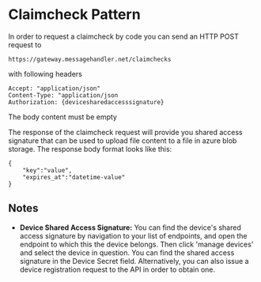 # Claimcheck Pattern

In order to request a claimcheck by code you can send an HTTP POST request to

`https://gateway.messagehandler.net/claimchecks`

with following headers

<!-- start of code block -->
 
	Accept: "application/json"
	Content-Type: "application/json
	Authorization: {devicesharedaccesssignature}
    
<!-- end of code block -->

The body content must be empty

The response of the claimcheck request will provide you shared access signature that can be used to upload file content to a file in azure blob storage. The response body format looks like this:

<!-- start of code block -->
 
	{
		"key":"value",
		"expires_at":"datetime-value"
	}
    
<!-- end of code block -->

## Notes

* **Device Shared Access Signature:** You can find the device's shared access signature by navigation to your list of endpoints, and open the endpoint to which this the device belongs. Then click 'manage devices' and select the device in question. You can find the shared access signature in the Device Secret field. Alternatively, you can also issue a device registration request to the API in order to obtain one.